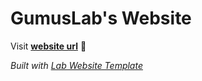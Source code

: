 
# GumusLab's Website

Visit **[website url](#)** 🚀

_Built with [Lab Website Template](https://greene-lab.gitbook.io/lab-website-template-docs)_


